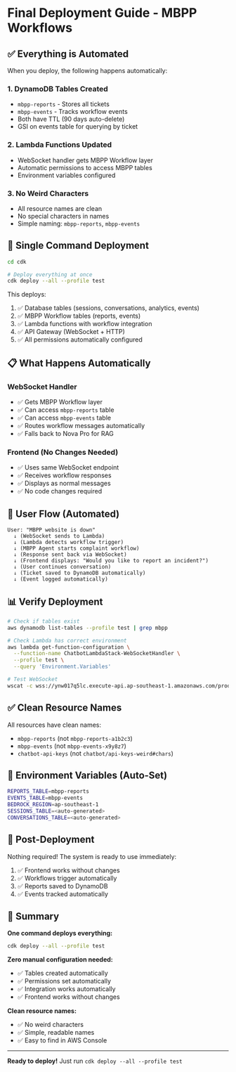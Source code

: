 # Final Deployment Guide - MBPP Workflows

## ✅ Everything is Automated

When you deploy, the following happens automatically:

### 1. **DynamoDB Tables Created**
- `mbpp-reports` - Stores all tickets
- `mbpp-events` - Tracks workflow events
- Both have TTL (90 days auto-delete)
- GSI on events table for querying by ticket

### 2. **Lambda Functions Updated**
- WebSocket handler gets MBPP Workflow layer
- Automatic permissions to access MBPP tables
- Environment variables configured

### 3. **No Weird Characters**
- All resource names are clean
- No special characters in names
- Simple naming: `mbpp-reports`, `mbpp-events`

## 🚀 Single Command Deployment

```bash
cd cdk

# Deploy everything at once
cdk deploy --all --profile test
```

This deploys:
1. ✅ Database tables (sessions, conversations, analytics, events)
2. ✅ MBPP Workflow tables (reports, events)
3. ✅ Lambda functions with workflow integration
4. ✅ API Gateway (WebSocket + HTTP)
5. ✅ All permissions automatically configured

## 📋 What Happens Automatically

### WebSocket Handler
- ✅ Gets MBPP Workflow layer
- ✅ Can access `mbpp-reports` table
- ✅ Can access `mbpp-events` table
- ✅ Routes workflow messages automatically
- ✅ Falls back to Nova Pro for RAG

### Frontend (No Changes Needed)
- ✅ Uses same WebSocket endpoint
- ✅ Receives workflow responses
- ✅ Displays as normal messages
- ✅ No code changes required

## 🎯 User Flow (Automated)

```
User: "MBPP website is down"
  ↓ (WebSocket sends to Lambda)
  ↓ (Lambda detects workflow trigger)
  ↓ (MBPP Agent starts complaint workflow)
  ↓ (Response sent back via WebSocket)
  ↓ (Frontend displays: "Would you like to report an incident?")
  ↓ (User continues conversation)
  ↓ (Ticket saved to DynamoDB automatically)
  ↓ (Event logged automatically)
```

## 📊 Verify Deployment

```bash
# Check if tables exist
aws dynamodb list-tables --profile test | grep mbpp

# Check Lambda has correct environment
aws lambda get-function-configuration \
  --function-name ChatbotLambdaStack-WebSocketHandler \
  --profile test \
  --query 'Environment.Variables'

# Test WebSocket
wscat -c wss://ynw017q5lc.execute-api.ap-southeast-1.amazonaws.com/prod
```

## ✅ Clean Resource Names

All resources have clean names:
- `mbpp-reports` (not `mbpp-reports-a1b2c3`)
- `mbpp-events` (not `mbpp-events-x9y8z7`)
- `chatbot-api-keys` (not `chatbot/api-keys-weird#chars`)

## 🔧 Environment Variables (Auto-Set)

```bash
REPORTS_TABLE=mbpp-reports
EVENTS_TABLE=mbpp-events
BEDROCK_REGION=ap-southeast-1
SESSIONS_TABLE=<auto-generated>
CONVERSATIONS_TABLE=<auto-generated>
```

## 📝 Post-Deployment

Nothing required! The system is ready to use immediately:

1. ✅ Frontend works without changes
2. ✅ Workflows trigger automatically
3. ✅ Reports saved to DynamoDB
4. ✅ Events tracked automatically

## 🎉 Summary

**One command deploys everything:**
```bash
cdk deploy --all --profile test
```

**Zero manual configuration needed:**
- ✅ Tables created automatically
- ✅ Permissions set automatically
- ✅ Integration works automatically
- ✅ Frontend works without changes

**Clean resource names:**
- ✅ No weird characters
- ✅ Simple, readable names
- ✅ Easy to find in AWS Console

---

**Ready to deploy!** Just run `cdk deploy --all --profile test`
